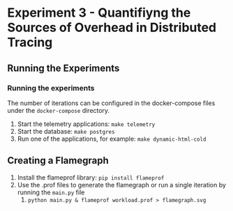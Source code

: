 # Experiment 3 - Quantifiyng the Sources of Overhead in Distributed Tracing

## Running the Experiments

### Running the experiments

The number of iterations can be configured in the docker-compose files under the `docker-compose` directory.

1. Start the telemetry applications: `make telemetry`
2. Start the database: `make postgres`
3. Run one of the applications, for example: `make dynamic-html-cold`

## Creating a Flamegraph

1. Install the flameprof library: `pip install flameprof`
2. Use the .prof files to generate the flamegraph or run a single iteration by running the `main.py` file 
   1. `python main.py & flameprof workload.prof > flamegraph.svg`  
